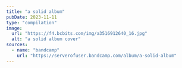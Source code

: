 ```yaml
---
title: "a solid album"
pubDate: 2023-11-11
type: "compilation"
image:
  url: "https://f4.bcbits.com/img/a3516912640_16.jpg"
  alt: "a solid album cover"
sources:
  - name: "bandcamp"
    url: "https://serverofuser.bandcamp.com/album/a-solid-album"
---
```

